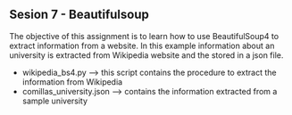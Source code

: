 ## Sesion 7 - Beautifulsoup
The objective of this assignment is to learn how to use BeautifulSoup4 to extract information from a website.
In this example information about an university is extracted from Wikipedia website and the stored in a json file.

- wikipedia_bs4.py --> this script contains the procedure to extract the information from Wikipedia
- comillas_university.json --> contains the information extracted from a sample university
